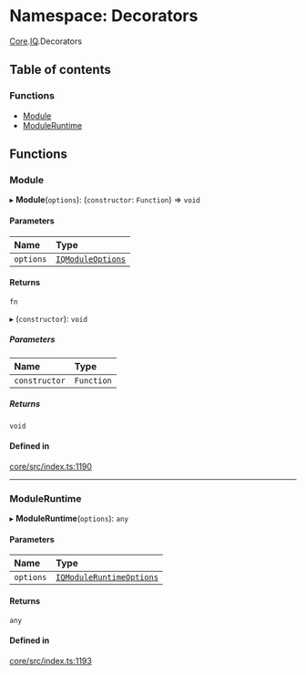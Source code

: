 # Namespace: Decorators

[Core](Core.md).[IQ](Core.IQ.md).Decorators

## Table of contents

### Functions

- [Module](Core.IQ.Decorators.md#module)
- [ModuleRuntime](Core.IQ.Decorators.md#moduleruntime)

## Functions

### Module

▸ **Module**(`options`): (`constructor`: `Function`) => `void`

#### Parameters

| Name | Type |
| :------ | :------ |
| `options` | [`IQModuleOptions`](../interfaces/Core.IQModuleOptions.md) |

#### Returns

`fn`

▸ (`constructor`): `void`

##### Parameters

| Name | Type |
| :------ | :------ |
| `constructor` | `Function` |

##### Returns

`void`

#### Defined in

[core/src/index.ts:1190](https://github.com/iniquitybbs/iniquity/blob/d7c93a1/packages/core/src/index.ts#L1190)

___

### ModuleRuntime

▸ **ModuleRuntime**(`options`): `any`

#### Parameters

| Name | Type |
| :------ | :------ |
| `options` | [`IQModuleRuntimeOptions`](../interfaces/Core.IQModuleRuntimeOptions.md) |

#### Returns

`any`

#### Defined in

[core/src/index.ts:1193](https://github.com/iniquitybbs/iniquity/blob/d7c93a1/packages/core/src/index.ts#L1193)
